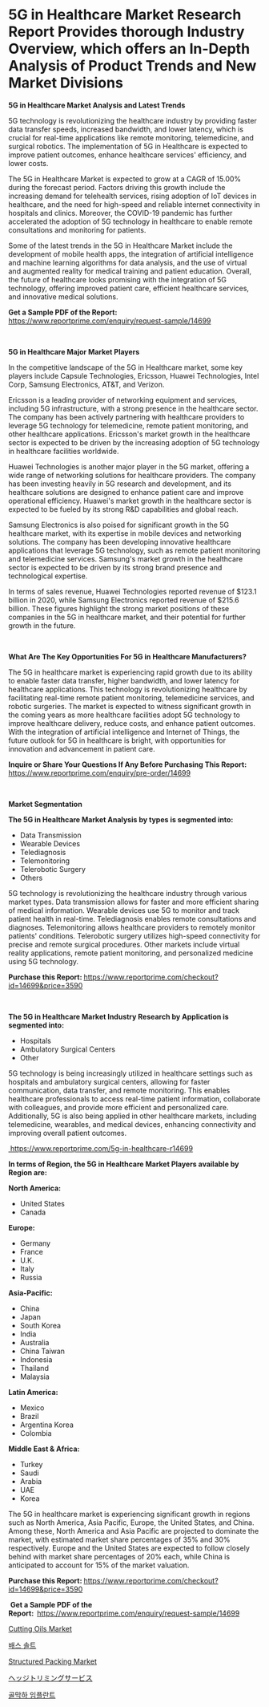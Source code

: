 <p><h1>5G in Healthcare Market Research Report Provides thorough Industry Overview, which offers an In-Depth Analysis of Product Trends and New Market Divisions</h1></p><p><strong>5G in Healthcare Market Analysis and Latest Trends</strong></p>
<p><p>5G technology is revolutionizing the healthcare industry by providing faster data transfer speeds, increased bandwidth, and lower latency, which is crucial for real-time applications like remote monitoring, telemedicine, and surgical robotics. The implementation of 5G in Healthcare is expected to improve patient outcomes, enhance healthcare services' efficiency, and lower costs.</p><p>The 5G in Healthcare Market is expected to grow at a CAGR of 15.00% during the forecast period. Factors driving this growth include the increasing demand for telehealth services, rising adoption of IoT devices in healthcare, and the need for high-speed and reliable internet connectivity in hospitals and clinics. Moreover, the COVID-19 pandemic has further accelerated the adoption of 5G technology in healthcare to enable remote consultations and monitoring for patients.</p><p>Some of the latest trends in the 5G in Healthcare Market include the development of mobile health apps, the integration of artificial intelligence and machine learning algorithms for data analysis, and the use of virtual and augmented reality for medical training and patient education. Overall, the future of healthcare looks promising with the integration of 5G technology, offering improved patient care, efficient healthcare services, and innovative medical solutions.</p></p>
<p><strong>Get a Sample PDF of the Report:&nbsp;</strong> <a href="https://www.reportprime.com/enquiry/request-sample/14699">https://www.reportprime.com/enquiry/request-sample/14699</a></p>
<p>&nbsp;</p>
<p><strong>5G in Healthcare Major Market Players</strong></p>
<p><p>In the competitive landscape of the 5G in Healthcare market, some key players include Capsule Technologies, Ericsson, Huawei Technologies, Intel Corp, Samsung Electronics, AT&T, and Verizon. </p><p>Ericsson is a leading provider of networking equipment and services, including 5G infrastructure, with a strong presence in the healthcare sector. The company has been actively partnering with healthcare providers to leverage 5G technology for telemedicine, remote patient monitoring, and other healthcare applications. Ericsson's market growth in the healthcare sector is expected to be driven by the increasing adoption of 5G technology in healthcare facilities worldwide.</p><p>Huawei Technologies is another major player in the 5G market, offering a wide range of networking solutions for healthcare providers. The company has been investing heavily in 5G research and development, and its healthcare solutions are designed to enhance patient care and improve operational efficiency. Huawei's market growth in the healthcare sector is expected to be fueled by its strong R&D capabilities and global reach.</p><p>Samsung Electronics is also poised for significant growth in the 5G healthcare market, with its expertise in mobile devices and networking solutions. The company has been developing innovative healthcare applications that leverage 5G technology, such as remote patient monitoring and telemedicine services. Samsung's market growth in the healthcare sector is expected to be driven by its strong brand presence and technological expertise.</p><p>In terms of sales revenue, Huawei Technologies reported revenue of $123.1 billion in 2020, while Samsung Electronics reported revenue of $215.6 billion. These figures highlight the strong market positions of these companies in the 5G in healthcare market, and their potential for further growth in the future.</p></p>
<p>&nbsp;</p>
<p><strong>What Are The Key Opportunities For 5G in Healthcare Manufacturers?</strong></p>
<p><p>The 5G in healthcare market is experiencing rapid growth due to its ability to enable faster data transfer, higher bandwidth, and lower latency for healthcare applications. This technology is revolutionizing healthcare by facilitating real-time remote patient monitoring, telemedicine services, and robotic surgeries. The market is expected to witness significant growth in the coming years as more healthcare facilities adopt 5G technology to improve healthcare delivery, reduce costs, and enhance patient outcomes. With the integration of artificial intelligence and Internet of Things, the future outlook for 5G in healthcare is bright, with opportunities for innovation and advancement in patient care.</p></p>
<p><strong>Inquire or Share Your Questions If Any Before Purchasing This Report:</strong> <a href="https://www.reportprime.com/enquiry/pre-order/14699">https://www.reportprime.com/enquiry/pre-order/14699</a></p>
<p>&nbsp;</p>
<p><strong>Market Segmentation</strong></p>
<p><strong>The 5G in Healthcare Market Analysis by types is segmented into:</strong></p>
<p><ul><li>Data Transmission</li><li>Wearable Devices</li><li>Telediagnosis</li><li>Telemonitoring</li><li>Telerobotic Surgery</li><li>Others</li></ul></p>
<p><p>5G technology is revolutionizing the healthcare industry through various market types. Data transmission allows for faster and more efficient sharing of medical information. Wearable devices use 5G to monitor and track patient health in real-time. Telediagnosis enables remote consultations and diagnoses. Telemonitoring allows healthcare providers to remotely monitor patients' conditions. Telerobotic surgery utilizes high-speed connectivity for precise and remote surgical procedures. Other markets include virtual reality applications, remote patient monitoring, and personalized medicine using 5G technology.</p></p>
<p><strong>Purchase this Report:&nbsp;</strong><a href="https://www.reportprime.com/checkout?id=14699&price=3590">https://www.reportprime.com/checkout?id=14699&price=3590</a></p>
<p>&nbsp;</p>
<p><strong>The 5G in Healthcare Market Industry Research by Application is segmented into:</strong></p>
<p><ul><li>Hospitals</li><li>Ambulatory Surgical Centers</li><li>Other</li></ul></p>
<p><p>5G technology is being increasingly utilized in healthcare settings such as hospitals and ambulatory surgical centers, allowing for faster communication, data transfer, and remote monitoring. This enables healthcare professionals to access real-time patient information, collaborate with colleagues, and provide more efficient and personalized care. Additionally, 5G is also being applied in other healthcare markets, including telemedicine, wearables, and medical devices, enhancing connectivity and improving overall patient outcomes.</p></p>
<p><a href="https://www.reportprime.com/5g-in-healthcare-r14699">&nbsp;https://www.reportprime.com/5g-in-healthcare-r14699</a></p>
<p><strong>In terms of Region, the 5G in Healthcare Market Players available by Region are:</strong></p>
<p>
    <p> <strong> North America: </strong>
        <ul>
            <li>United States</li>
            <li>Canada</li>
        </ul>
        </p> 
    <p> <strong> Europe: </strong>
        <ul>
            <li>Germany</li>
            <li>France</li>
            <li>U.K.</li>
            <li>Italy</li>
            <li>Russia</li>
        </ul>
        </p> 
    <p> <strong> Asia-Pacific: </strong>
        <ul>
            <li>China</li>
            <li>Japan</li>
            <li>South Korea</li>
            <li>India</li>
            <li>Australia</li>
            <li>China Taiwan</li>
            <li>Indonesia</li>
            <li>Thailand</li>
            <li>Malaysia</li>
        </ul>
        </p> 
    <p> <strong> Latin America: </strong>
        <ul>
            <li>Mexico</li>
            <li>Brazil</li>
            <li>Argentina Korea</li>
            <li>Colombia</li>
        </ul>
        </p> 
    <p> <strong> Middle East & Africa: </strong>
        <ul>
            <li>Turkey</li>
            <li>Saudi</li>
            <li>Arabia</li>
            <li>UAE</li>
            <li>Korea</li>
        </ul>
    </p>
    </p>
<p><p>The 5G in healthcare market is experiencing significant growth in regions such as North America, Asia Pacific, Europe, the United States, and China. Among these, North America and Asia Pacific are projected to dominate the market, with estimated market share percentages of 35% and 30% respectively. Europe and the United States are expected to follow closely behind with market share percentages of 20% each, while China is anticipated to account for 15% of the market valuation.</p></p>
<p><strong>Purchase this Report: </strong><a href="https://www.reportprime.com/checkout?id=14699&price=3590">https://www.reportprime.com/checkout?id=14699&price=3590</a></p>
<p>&nbsp;<strong>Get a Sample PDF of the Report:&nbsp;&nbsp;</strong><a href="https://www.reportprime.com/enquiry/request-sample/14699">https://www.reportprime.com/enquiry/request-sample/14699</a></p>
<p><strong></strong></p>
<p><p><a href="https://issuu.com/reportprime-2/docs/cutting-oils-market-size-2030.pptx">Cutting Oils Market</a></p><p><a href="https://github.com/Hubertstyenger6685/Market-Research-Report-List-1/blob/main/476366823238.md">배스 솔트</a></p><p><a href="https://www.linkedin.com/pulse/structured-packing-market-size-2024-2031-global-industrial-3sdwe?trackingId=Z%2FHWCHwErSBbQtjjcp1IOg%3D%3D">Structured Packing Market</a></p><p><a href="https://github.com/ihabdkwlxs948/Market-Research-Report-List-1/blob/main/154966825560.md">ヘッジトリミングサービス</a></p><p><a href="https://medium.com/@flower89678/%EC%84%9C%EB%B6%80-%EA%B3%A8%EB%A7%89-%EC%9D%B4%EC%8B%9D%EB%AC%BC-%EC%8B%9C%EC%9E%A5-%EC%A0%84%EB%A7%9D-%EC%82%B0%EC%97%85-%EA%B0%9C%EC%9A%94-%EB%B0%8F-%EC%98%88%EC%B8%A1-2024%EB%85%84%EB%B6%80%ED%84%B0-2031%EB%85%84%EA%B9%8C%EC%A7%80-14b2e2b92bf4">골막하 임플란트</a></p></p>